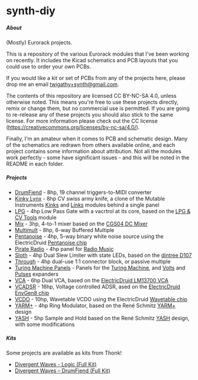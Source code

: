 # synth-diy

##### About

(Mostly) Eurorack projects.

This is a repository of the various Eurorack modules that I've been working on recently. It includes the Kicad schematics and PCB layouts that you could use to order your own PCBs.

If you would like a kit or set of PCBs from any of the projects here, please drop me an email [twigathy+synth@gmail.com](mailto:twigathy+synth@gmail.com).

The contents of this repository are licensed CC BY-NC-SA 4.0, unless otherwise noted. This means you're free to use these projects directly, remix or change them, but no commercial use is permitted. If you are going to re-release any of these projects you should also stick to the same license. For more information please check out the CC license (https://creativecommons.org/licenses/by-nc-sa/4.0/).

Finally, I'm an amateur when it comes to PCB and schematic design. Many of the schematics are redrawn from others available online, and each project contains some information about attribution. Not all the modules work perfectly - some have significant issues - and this will be noted in the README in each folder.

##### Projects

- [DrumFiend](drumfiend/) - 8hp, 19 channel triggers-to-MIDI converter
- [Kinky Lynx](kinky-lynx/) - 8hp CV swiss army knife, a clone of the Mutable Instruments [Kinks](https://mutable-instruments.net/modules/kinks/) and [Links](https://mutable-instruments.net/modules/links/) modules behind a single panel
- [LPG](lpg/) - 4hp Low Pass Gate with a vacrtrol at its core, based on the [LPG & CV Tools](https://modularsynth.wordpress.com/module-diy-lpgatt/) module
- [Mix](mix/) - 3hp, 4-to-1 mixer based on the [CGS04 DC Mixer](https://elby-designs.com/webtek/cgs/cgs04/cgs04_mix.html)
- [Multimult](multimult/) - 8hp, 6-way Buffered Multiple
- [Pentanoise](pentanoise) - 4hp, 5-way binary white noise source using the ElectricDruid [Pentanoise chip](https://electricdruid.net/product/pentanoise-noise-generator/)
- [Pirate Radio](pirate-radio/) - 4hp panel for [Radio Music](https://github.com/TomWhitwell/RadioMusic)
- [Sloth](slew-limiter/) - 4hp Dual Slew Limiter with state LEDs, based on the [dintree D107](http://www.dintree.com/#D107)
- [Through](through/) - 4hp dual-use 1:1 connector block, or passive multiple
- [Turing Machine Panels](turing-machine-panels/) - Panels for the [Turing Machine](https://github.com/TomWhitwell/TuringMachine), and [Volts](https://github.com/TomWhitwell/Volts) and [Pulses](https://github.com/TomWhitwell/Turing-Pulse-Expander) expanders
- [VCA](VCA/) - 6hp Dual VCA, based on the [ElectricDruid LM13700 VCA](https://electricdruid.net/design-a-eurorack-vintage-vca-with-the-lm13700/)
- [VCADSR](vcadsr/) - 16hp, Voltage controlled ADSR, ased on the [ElectricDruid EnvGen8 chip](https://electricdruid.net/product/envgen8/)
- [VCDO](VCDO/) - 10hp, Wavetable VCDO using the ElectricDruid [Wavetable chip](https://electricdruid.net/product/vcdo-wavetable-oscillator/)
- [YARM+](yarmplus/) - 4hp Ring Modulator, based on the René Schmitz [YARM+](https://www.schmitzbits.de/vca.html) design
- [YASH](yash/) - 5hp Sample and Hold based on the René Schmitz [YASH](https://www.schmitzbits.de/sah.html) design, with some modifications

##### Kits

Some projects are available as kits from Thonk!

- [Divergent Waves - Logic (Full Kit)](https://www.thonk.co.uk/shop/divergent-waves-logic/)
- [Divergent Waves – DrumFiend (Full Kit)](https://www.thonk.co.uk/shop/divergent-waves-drumfiend/)
